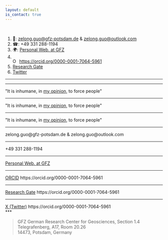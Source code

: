 ```yaml
---
layout: default
is_contact: true
---
```


<br>

1. &#128231;: zelong.guo@gfz-potsdam.de & zelong.guo@outlook.com  
2. &#9742;: +49 331 288-1194  
3. &#127757;: [Personal Web. at GFZ](https://www.gfz-potsdam.de/en/staff/zelong-guo/sec14/)
4. <div itemscope itemtype="https://schema.org/Person"><a itemprop="sameAs" content="https://orcid.org/0000-0001-7064-5961" href="https://orcid.org/0000-0001-7064-5961" target="orcid.widget" rel="me noopener noreferrer" style="vertical-align:top;"><img src="https://orcid.org/sites/default/files/images/orcid_16x16.png" style="width:1em;margin-right:.5em;" alt="ORCID iD icon">https://orcid.org/0000-0001-7064-5961</a></div>
5. [Research Gate](https://www.researchgate.net/profile/Zelong-Guo)  
6. [Twitter](https://twitter.com/zelong_guo)  

---
---

<!-- setting it with my fontawesome kit -->
<script src="https://kit.fontawesome.com/c30765c418.js" crossorigin="anonymous"></script>
<!-- <i class="fa-brands fa-github-square fa-2xs"></i> [github](https://twitter.com/zelong_guo) -->

  <div style="text-align: left;">
    <i class="fa-brands fa-github-square fa-2x"></i>
    "It is inhumane, in <a href="https://www.washingtonpost.com/archive/lifestyle/magazine/1997/11/09/grounds-for-suspicion/075c7cfe-d5cf-4443-ae42-a95e6e46fed7/">my opinion</a>, to force people"
  </div>

---
<div style="text-align: left;">
    <i class="fa-brands fa-github-square fa-2x" style="vertical-align: middle;"></i>
    "It is inhumane, in <a href="https://www.washingtonpost.com/archive/lifestyle/magazine/1997/11/09/grounds-for-suspicion/075c7cfe-d5cf-4443-ae42-a95e6e46fed7/">my opinion</a>, to force people"
</div>

---
<div style="text-align: left;">
    <i class="fa-brands fa-github-square fa-1.5x" style="vertical-align: middle;"></i>
    "It is inhumane, in <a href="https://www.washingtonpost.com/archive/lifestyle/magazine/1997/11/09/grounds-for-suspicion/075c7cfe-d5cf-4443-ae42-a95e6e46fed7/">my opinion</a>, to force people"
</div>

---
<div style="text-align: left;">
    <i class="fa-solid fa-envelope fa-1x" style="vertical-align: middle;"></i> zelong.guo@gfz-potsdam.de & zelong.guo@outlook.com 
</div>

---
<div style="text-align: left;">
    <i class="fa-solid fa-phone fa-1x" style="vertical-align: middle;"></i> +49 331 288-1194
</div>

---
<div style="text-align: left;">
    <i class="fa-solid fa-arrow-up-right-from-square fa-1x" style="vertical-align: middle;"></i><a href="https://www.gfz-potsdam.de/en/staff/zelong-guo/sec14/">Personal Web. at GFZ</a>
</div>

---
<div style="text-align: left;">
    <i class="fa-brands fa-orcid fa-1x" style="vertical-align: middle;"></i><a href="https://orcid.org/0000-0001-7064-5961">ORCID</a>
<a>https://orcid.org/0000-0001-7064-5961</a>
</div>

---
<div style="text-align: left;">
    <i class="fa-brands fa-researchgate fa-1x" style="vertical-align: middle;"></i><a href="https://www.researchgate.net/profile/Zelong-Guo">Research Gate</a>
<a>https://orcid.org/0000-0001-7064-5961</a>
</div>

---
<div style="text-align: left;">
    <i class="fa-brands fa-x-twitter fa-1x" style="vertical-align: middle;"></i><a href="https://twitter.com/zelong_guo">X (Twitter)</a>
<a>https://orcid.org/0000-0001-7064-5961</a>
</div>
***

> GFZ German Research Center for Geosciences, Section 1.4   
Telegrafenberg, A17, Room 20.26  
14473, Potsdam, Germany

<br>
